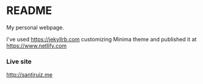# README #

My personal webpage.

I've used https://jekyllrb.com customizing Minima theme and published it at https://www.netlify.com

### Live site ###

http://santiruiz.me
